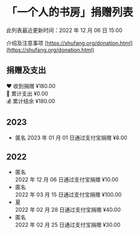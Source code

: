 # 「一个人的书房」捐赠列表

此列表最近更新时间：2022 年 12 月 06 日 15:00

介绍及注意事项 [https://shufang.org/donation.html](https://shufang.org/donation.html)

## 捐赠及支出

❤️ 收到捐赠 ¥180.00  
🧾 累计支出 ¥0.00  
💰 累计结余 ¥180.00

## 2023

- 匿名
  2023 年 01 月 01 日通过支付宝捐赠 ¥8.00

## 2022

- 匿名  
  2022 年 12 月 06 日通过支付宝捐赠 ¥10.00
- 匿名  
  2022 年 03 月 15 日通过支付宝捐赠 ¥100.00
- 夏  
  2022 年 02 月 28 日通过支付宝捐赠 ¥40.00
- 匿名  
  2022 年 02 月 25 日通过支付宝捐赠 ¥30.00
